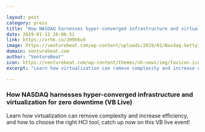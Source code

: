 ```yaml
---

layout: post
category: press
title: "How NASDAQ harnesses hyper-converged infrastructure and virtualization for zero downtime (VB Live)"
date: 2019-01-11 16:06:51
link: https://vrhk.co/2H9h6u9
image: https://venturebeat.com/wp-content/uploads/2019/01/Nasdaq.GettyImages-816669.jpg?w=1200&strip=all
domain: venturebeat.com
author: "VentureBeat"
icon: https://venturebeat.com/wp-content/themes/vb-news/img/favicon.ico
excerpt: "Learn how virtualization can remove complexity and increase efficiency, and how to choose the right HCI tool, catch up now on this VB live event!"

---
```


### How NASDAQ harnesses hyper-converged infrastructure and virtualization for zero downtime (VB Live)

Learn how virtualization can remove complexity and increase efficiency, and how to choose the right HCI tool, catch up now on this VB live event!